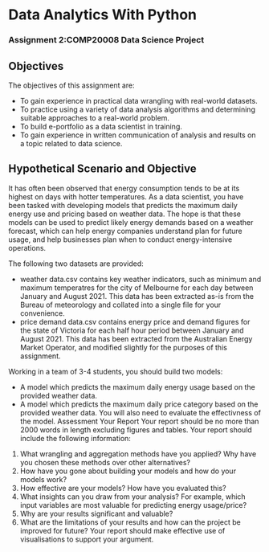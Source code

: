# Data Analytics With Python
### Assignment 2:COMP20008 Data Science Project
## Objectives
The objectives of this assignment are:

* To gain experience in practical data wrangling with real-world datasets.
* To practice using a variety of data analysis algorithms and determining suitable approaches to a real-world problem.
* To build e-portfolio as a data scientist in training.
* To gain experience in written communication of analysis and results on a topic related
to data science.

## Hypothetical Scenario and Objective
It has often been observed that energy consumption tends to be at its highest on days with
hotter temperatures. As a data scientist, you have been tasked with developing models that
predicts the maximum daily energy use and pricing based on weather data. The hope is that
these models can be used to predict likely energy demands based on a weather forecast, which
can help energy companies understand plan for future usage, and help businesses plan when
to conduct energy-intensive operations.

The following two datasets are provided:
* weather data.csv contains key weather indicators, such as minimum and maximum
temperatres for the city of Melbourne for each day between January and August 2021.
This data has been extracted as-is from the Bureau of meteorology and collated into a
single file for your convenience.
* price demand data.csv contains energy price and demand figures for the state of Victoria for each half hour period between January and August 2021. This data has been
extracted from the Australian Energy Market Operator, and modified slightly for the
purposes of this assignment.


Working in a team of 3-4 students, you should build two models:
* A model which predicts the maximum daily energy usage based on the provided weather
data.
* A model which predicts the maximum daily price category based on the provided
weather data.
You will also need to evaluate the effectivness of the model.
Assessment
Your Report
Your report should be no more than 2000 words in length excluding figures and tables. Your
report should include the following information:
1. What wrangling and aggregation methods have you applied? Why have you chosen
these methods over other alternatives?
2. How have you gone about building your models and how do your models work?
3. How effective are your models? How have you evaluated this?
4. What insights can you draw from your analysis? For example, which input variables
are most valuable for predicting energy usage/price?
5. Why are your results significant and valuable?
6. What are the limitations of your results and how can the project be improved for future?
Your report should make effective use of visualisations to support your argument.
